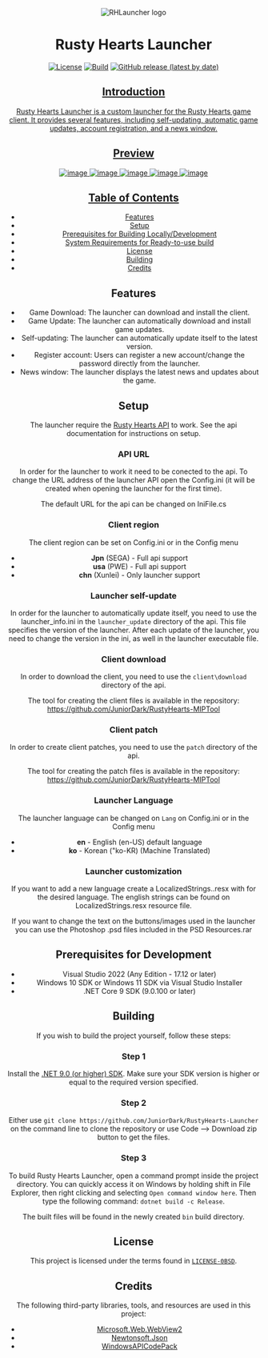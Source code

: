 <div align="center">

![RHLauncher logo](rhlauncher.png)

# Rusty Hearts Launcher
[![License](https://img.shields.io/github/license/JuniorDark/RustyHearts-Launcher?color=green)](LICENSE)
[![Build](https://github.com/JuniorDark/RustyHearts-Launcher/actions/workflows/build.yml/badge.svg)](https://github.com/JuniorDark/RustyHearts-Launcher/actions/workflows/build.yml)
[![GitHub release (latest by date)](https://img.shields.io/github/v/release/JuniorDark/RustyHearts-Launcher)](https://github.com/JuniorDark/RustyHearts-Launcher/releases/latest) <a href="https://github.com/JuniorDark/RustyHearts-Launcher/releases">
 
## Introduction
Rusty Hearts Launcher is a custom launcher for the Rusty Hearts game client. It provides several features, including self-updating, automatic game updates, account registration, and a news window.

## Preview
![image](screenshoots/preview-01.png)
![image](screenshoots/preview-02.png)
![image](screenshoots/preview-03.png)
![image](screenshoots/preview-04.png)
![image](screenshoots/preview-ko.png)

## Table of Contents
* [Features](#features)
* [Setup](#setup)
* [Prerequisites for Building Locally/Development](#prerequisites-for-building-locallydevelopment)
* [System Requirements for Ready-to-use build](#system-requirements-for-ready-to-use-build)
* [License](#license)
* [Building](#building)
* [Credits](#credits)

## Features
* Game Download: The launcher can download and install the client.
* Game Update: The launcher can automatically download and install game updates.
* Self-updating: The launcher can automatically update itself to the latest version.
* Register account: Users can register a new account/change the password directly from the launcher.
* News window: The launcher displays the latest news and updates about the game.

## Setup
The launcher require the [Rusty Hearts API](https://github.com/JuniorDark/RustyHearts-API) to work. See the api documentation for instructions on setup.

### API URL
In order for the launcher to work it need to be conected to the api. To change the URL address of the launcher API open the Config.ini (it will be created when opening the launcher for the first time).

The default URL for the api can be changed on IniFile.cs

### Client region
The client region can be set on Config.ini or in the Config menu

* **Jpn** (SEGA) - Full api support
* **usa** (PWE) - Full api support
* **chn** (Xunlei) - Only launcher support

### Launcher self-update
In order for the launcher to automatically update itself, you need to use the launcher_info.ini in the `launcher_update` directory of the api. This file specifies the version of the launcher. After each update of the launcher, you need to change the version in the ini, as well in the launcher executable file.

### Client download
In order to download the client, you need to use the `client\download` directory of the api.

The tool for creating the client files is available in the repository: https://github.com/JuniorDark/RustyHearts-MIPTool

### Client patch
In order to create client patches, you need to use the `patch` directory of the api.

The tool for creating the patch files is available in the repository: https://github.com/JuniorDark/RustyHearts-MIPTool

### Launcher Language
The launcher language can be changed on `Lang` on Config.ini or in the Config menu

* **en** - English (en-US) default language
* **ko** - Korean ("ko-KR) (Machine Translated)

### Launcher customization
If you want to add a new language create a LocalizedStrings.<language>.resx with for the desired language. The english strings can be found on LocalizedStrings.resx resource file.

If you want to change the text on the buttons/images used in the launcher you can use the Photoshop .psd files included in the PSD Resources.rar

## Prerequisites for Development
* Visual Studio 2022 (Any Edition - 17.12 or later)
* Windows 10 SDK or Windows 11 SDK via Visual Studio Installer
* .NET Core 9 SDK (9.0.100 or later)

## Building

If you wish to build the project yourself, follow these steps:

### Step 1

Install the [.NET 9.0 (or higher) SDK](https://dotnet.microsoft.com/download/dotnet/9.0).
Make sure your SDK version is higher or equal to the required version specified. 

### Step 2

Either use `git clone https://github.com/JuniorDark/RustyHearts-Launcher` on the command line to clone the repository or use Code --> Download zip button to get the files.

### Step 3

To build Rusty Hearts Launcher, open a command prompt inside the project directory.
You can quickly access it on Windows by holding shift in File Explorer, then right clicking and selecting `Open command window here`.
Then type the following command: `dotnet build -c Release`.
 
The built files will be found in the newly created `bin` build directory.

## License
This project is licensed under the terms found in [`LICENSE-0BSD`](LICENSE).

## Credits
The following third-party libraries, tools, and resources are used in this project:
* [Microsoft.Web.WebView2](https://www.nuget.org/packages/Microsoft.Web.WebView2)
* [Newtonsoft.Json](https://www.nuget.org/packages/Newtonsoft.Json)
* [WindowsAPICodePack](https://www.nuget.org/packages/WindowsAPICodePack)
